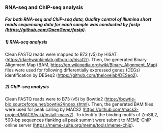 ### RNA-seq and ChIP-seq analysis
##### For both RNA-seq and ChIP-seq data, Quality control of Illumina short reads sequencing data for each sample was conducted by fastp (https://github.com/OpenGene/fastp). 
##### 1) RNA-seq analysis
Clean FASTQ reads were mapped to B73 (v5) by HISAT (https://daehwankimlab.github.io/hisat2/). Then, the generated 
Binary Alignment Map (BAM, https://en.wikipedia.org/wiki/Binary_Alignment_Map) files were used for following 
differentially expressed genes (DEGs) identification by DESeq2 (https://github.com/thelovelab/DESeq2).
##### 2) ChIP-seq analysis
Clean FASTQ reads were to B73 (v5) by Bowtie2 (https://bowtie-bio.sourceforge.net/bowtie2/index.shtml).
Then, the generated BAM files were used for peak calling by MACS2 (https://github.com/macs3-project/MACS/wiki/Install-macs2).
To identify the binding motifs of ZmSIL2, 500-bp sequences flanking all peak summit were submit to MEME-ChIP online server (https://meme-suite.org/meme/tools/meme-chip).